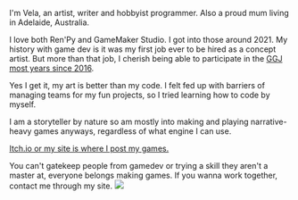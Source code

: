 I'm Vela, an artist, writer and hobbyist programmer. Also a proud mum living in Adelaide, Australia.

I love both Ren'Py and GameMaker Studio. I got into those around 2021. 
My history with game dev is it was my first job ever to be hired as a concept artist. 
But more than that job, I cherish being able to participate in the <a href="https://globalgamejam.org/users/vela-noble">GGJ most years since 2016</a>.

Yes I get it, my art is better than my code. I felt fed up with barriers of managing teams for my fun projects, so I tried learning how to code by myself. 

I am a storyteller by nature so am mostly into making and playing narrative-heavy games anyways, regardless of what engine I can use.

 [Itch.io or my site is where I post my games.](https://velanoble.itch.io/) 
 
 You can't gatekeep people from gamedev or trying a skill they aren't a master at, everyone belongs making games.
 If you wanna work together, contact me through my site.
<a href="https://velanoble.com"><img src="https://velanoble.com/art/comics/img/wandering_banner01.gif"></a>
